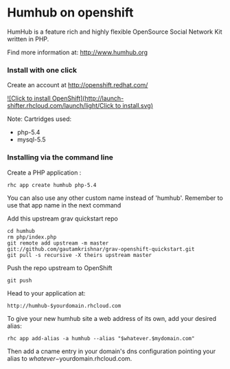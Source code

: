 # Humhub on openshift

HumHub is a feature rich and highly flexible OpenSource Social Network Kit written in PHP.

Find more information at: http://www.humhub.org

### Install with one click


Create an account at http://openshift.redhat.com/

[![Click to install OpenShift](http://launch-shifter.rhcloud.com/launch/light/Click to install.svg)](https://openshift.redhat.com/app/console/application_types/custom?cartridges[]=php-5.4&cartridges[]=mysql-5.5&initial_git_url=https://github.com/CodingPiratesSilkeborgLydOgLys/humhub-openshift-quickstart&name=humhub)

Note:
Cartridges used:
- php-5.4
- mysql-5.5


### Installing via the command line


Create a PHP application :

	rhc app create humhub php-5.4

You can also use any other custom name instead of 'humhub'. Remember to use that app name in the next command

Add this upstream grav quickstart repo

	cd humhub
	rm php/index.php
	git remote add upstream -m master git://github.com/gautamkrishnar/grav-openshift-quickstart.git
	git pull -s recursive -X theirs upstream master

Push the repo upstream to OpenShift

	git push        

Head to your application at:

	http://humhub-$yourdomain.rhcloud.com

To give your new humhub site a web address of its own, add your desired alias:

	rhc app add-alias -a humhub --alias "$whatever.$mydomain.com"

Then add a cname entry in your domain's dns configuration pointing your alias to $whatever-$yourdomain.rhcloud.com.

